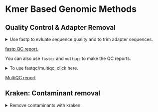 # Kmer Based Genomic Methods

## Quality Control & Adapter Removal

<details>

<summary>Use fastp to evluate sequence quality and to trim adapter sequences.</summary>

```
echo `hostname`
date

#################################################################
# Trimming/QC of reads using fastp
#################################################################

module load fastp/0.23.2
 
# Set up directories
INDIR=/core/projects/EBP/conservation/isotria/kmer_methods/01_raw_reads/GenomeKmer_Orchid_Sept2023
readpair=Fetter_Orchid_lysed_S449_L003

REPORTDIR=/core/projects/EBP/conservation/isotria/kmer_methods/02_quality_control/fastp_reports
mkdir -p $REPORTDIR

TRIMDIR=/core/projects/EBP/conservation/isotria/kmer_methods/02_quality_control/trimmed_sequences
mkdir -p $TRIMDIR

# run fastp to trim and generate reports on reads
fastp \
    --in1 $INDIR/${readpair}_R1_001.fastq.gz \
    --in2 $INDIR/${readpair}_R2_001.fastq.gz \
    --out1 $TRIMDIR/${readpair}_trim_R1.fastq.gz \
    --out2 $TRIMDIR/${readpair}_trim_R2.fastq.gz \
    --json $REPORTDIR/${readpair}_fastp.json \
    --html $REPORTDIR/${readpair}_fastp.html

module purge

########################################################
## Quality Control with fastqc 
#########################################################

module load fastqc/0.11.7

FASTQC=/core/projects/EBP/conservation/isotria/kmer_methods/02_quality_control/fastqc_reports
mkdir -p $FASTQC

fastqc --outdir $FASTQC $TRIMDIR/${readpair}_trim_{R1..R2}.fastq.gz

```

</details>

[fastp QC report.](assets/Fetter_Orchid_lysed_S449_L003_fastp.html)

You can also use `fastqc` and `multiqc` to make the QC reports.

<details>
<summary>To use fastqc/multiqc, click here.</summary>

```
echo `hostname`

#################################################################
# FASTQC of raw reads 
#################################################################
# create an output directory to hold fastqc output
DIR="raw"
mkdir -p ${DIR}_fastqc
readDir=/core/projects/EBP/conservation/isotria/kmer_methods/01_raw_reads/GenomeKmer_Orchid_Sept2023


module load fastqc/0.11.7

readpair=Fetter_Orchid_lysed_S449_L003
fastqc --threads 4 --outdir ./${DIR}_fastqc/ $readDir/${readpair}_R1_001.fastq.gz $readDir/${readpair}_R2_001.fastq.gz

#################################################################
# MULTIQC of raw reads 
#################################################################
module load MultiQC/1.9

mkdir -p ${DIR}_multiqc
multiqc --outdir ${DIR}_multiqc ./${DIR}_fastqc/

```

</details>

[MultiQC report](assets/multiqc_report.html)

## Kraken: Contaminant removal

<details>
<summary>Remove contaminants with kraken.</summary>

```
hostname
date

module load kraken/2.1.2
module load jellyfish/2.3.0

OUTDIR=/core/projects/EBP/conservation/isotria/kmer_methods/02_quality_control/kraken
mkdir -p $OUTDIR

readDir=/core/projects/EBP/conservation/isotria/kmer_methods/02_quality_control/trimmed_sequences
readpair=Fetter_Orchid_lysed_S449_L003_trim

kraken2 -db /isg/shared/databases/kraken2/Standard \
    --paired $readDir/${readpair}_R1.fastq.gz $readDir/${readpair}_R2.fastq.gz \
	--use-names \
	--threads 16 \
	--output $OUTDIR/${readpair}_kraken_general.out \
	--unclassified-out $OUTDIR/${readpair}_unclassified#.fastq \
	--classified-out $OUTDIR/${readpair}_classified#.fastq \
	--report $OUTDIR/${readpair}_kraken_report.txt \
	--use-mpa-style 

date
```

</details>

